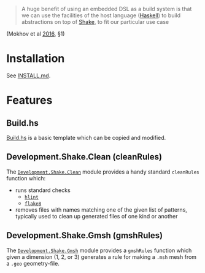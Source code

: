 > A huge benefit of using an embedded DSL as a build system is that we can use the facilities of the host language ([Haskell](https://haskell.org)) to build abstractions on top of [Shake](https://shakebuild.com), to fit our particular use case

(Mokhov et al [2016](http://dx.doi.org/10.1145/2976002.2976011), §1)



# Installation

See [INSTALL.md](INSTALL.md).

# Features

## Build.hs

[Build.hs](Build.hs) is a basic template which can be copied and modified.

## Development.Shake.Clean (cleanRules)

The [`Development.Shake.Clean`](Development/Shake/Clean.hs) module
provides a handy standard `cleanRules` function which:
* runs standard checks
  * [`hlint`](https://github.com/ndmitchell/hlint)
  * [`flake8`](http://flake8.pycqa.org/)
* removes files with names matching one of the given list of patterns,
  typically used to clean up generated files of one kind or another

## Development.Shake.Gmsh (gmshRules)

The [`Development.Shake.Gmsh`](Development/Shake/Gmsh.hs) module
provides a `gmshRules` function which given a dimension (1, 2, or 3)
generates a rule for making a `.msh` mesh from a `.geo` geometry-file.
